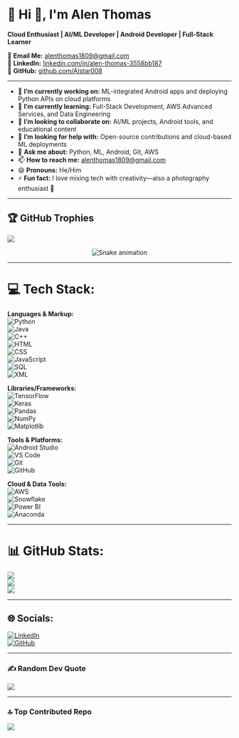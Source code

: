 # 💫 Hi 👋, I'm Alen Thomas
**Cloud Enthusiast | AI/ML Developer | Android Developer | Full-Stack Learner**

📩 **Email Me:** alenthomas1809@gmail.com  
🔗 **LinkedIn:** [linkedin.com/in/alen-thomas-3558bb187](https://www.linkedin.com/in/alen-thomas-3558bb187/)  
🔗 **GitHub:** [github.com/AIstar008](https://github.com/AIstar008)

---

- 🔭 **I’m currently working on:** ML-integrated Android apps and deploying Python APIs on cloud platforms  
- 🌱 **I’m currently learning:** Full-Stack Development, AWS Advanced Services, and Data Engineering  
- 👯 **I’m looking to collaborate on:** AI/ML projects, Android tools, and educational content  
- 🤔 **I’m looking for help with:** Open-source contributions and cloud-based ML deployments  
- 💬 **Ask me about:** Python, ML, Android, Git, AWS  
- 📫 **How to reach me:** [alenthomas1809@gmail.com](mailto:alenthomas1809@gmail.com)  
- 😄 **Pronouns:** He/Him  
- ⚡ **Fun fact:** I love mixing tech with creativity—also a photography enthusiast 📸

---

## 🏆 GitHub Trophies
![](https://github-profile-trophy.vercel.app/?username=AIstar008&theme=radical&no-frame=false&no-bg=false&margin-w=4)

<!-- Snake Game Repo View -->
<div align="center">
  <img src="https://profile-readme-generator.com/assets/snake.svg" alt="Snake animation" />
</div>

---

# 💻 Tech Stack:

**Languages & Markup:**  
![Python](https://img.shields.io/badge/Python-3670A0?style=for-the-badge&logo=python&logoColor=ffdd54)  
![Java](https://img.shields.io/badge/Java-ED8B00?style=for-the-badge&logo=java&logoColor=white)  
![C++](https://img.shields.io/badge/C++-00599C?style=for-the-badge&logo=c%2B%2B&logoColor=white)  
![HTML](https://img.shields.io/badge/HTML5-e34c26?style=for-the-badge&logo=html5&logoColor=white)  
![CSS](https://img.shields.io/badge/CSS3-1572B6?style=for-the-badge&logo=css3&logoColor=white)  
![JavaScript](https://img.shields.io/badge/JavaScript-F7DF1E?style=for-the-badge&logo=javascript&logoColor=black)  
![SQL](https://img.shields.io/badge/SQL-4479A1?style=for-the-badge&logo=postgresql&logoColor=white)  
![XML](https://img.shields.io/badge/XML-0060aa?style=for-the-badge&logo=xml&logoColor=white)

**Libraries/Frameworks:**  
![TensorFlow](https://img.shields.io/badge/TensorFlow-FF6F00?style=for-the-badge&logo=tensorflow&logoColor=white)  
![Keras](https://img.shields.io/badge/Keras-D00000?style=for-the-badge&logo=keras&logoColor=white)  
![Pandas](https://img.shields.io/badge/Pandas-150458?style=for-the-badge&logo=pandas&logoColor=white)  
![NumPy](https://img.shields.io/badge/NumPy-013243?style=for-the-badge&logo=numpy&logoColor=white)  
![Matplotlib](https://img.shields.io/badge/Matplotlib-11557c?style=for-the-badge&logo=matplotlib&logoColor=white)

**Tools & Platforms:**  
![Android Studio](https://img.shields.io/badge/Android%20Studio-3DDC84?style=for-the-badge&logo=android-studio&logoColor=white)  
![VS Code](https://img.shields.io/badge/VS%20Code-007ACC?style=for-the-badge&logo=visual-studio-code&logoColor=white)  
![Git](https://img.shields.io/badge/Git-F05032?style=for-the-badge&logo=git&logoColor=white)  
![GitHub](https://img.shields.io/badge/GitHub-121013?style=for-the-badge&logo=github&logoColor=white)

**Cloud & Data Tools:**  
![AWS](https://img.shields.io/badge/AWS-FF9900?style=for-the-badge&logo=amazon-aws&logoColor=white)  
![Snowflake](https://img.shields.io/badge/Snowflake-29B5E8?style=for-the-badge&logo=snowflake&logoColor=white)  
![Power BI](https://img.shields.io/badge/Power%20BI-F2C811?style=for-the-badge&logo=powerbi&logoColor=black)  
![Anaconda](https://img.shields.io/badge/Anaconda-42B029?style=for-the-badge&logo=anaconda&logoColor=white)

---

# 📊 GitHub Stats:

![](https://github-readme-stats.vercel.app/api/top-langs/?username=AIstar008&theme=dark&hide_border=false&include_all_commits=true&count_private=true&layout=compact)<br>
![](https://github-readme-stats.vercel.app/api?username=AIstar008&theme=dark&hide_border=false&include_all_commits=true&count_private=true)  
![](https://github-readme-streak-stats.herokuapp.com/?user=AIstar008&theme=dark&hide_border=false)

---

## 🌐 Socials:

[![LinkedIn](https://img.shields.io/badge/LinkedIn-%230077B5.svg?logo=linkedin&logoColor=white)](https://linkedin.com/in/alen-thomas-3558bb187)  
[![GitHub](https://img.shields.io/badge/GitHub-000?style=for-the-badge&logo=github&logoColor=white)](https://github.com/AIstar008)

---

### ✍️ Random Dev Quote
![](https://quotes-github-readme.vercel.app/api?type=horizontal&theme=radical)

---

### 🔝 Top Contributed Repo
![](https://github-contributor-stats.vercel.app/api?username=AIstar008&limit=5&theme=dark&combine_all_yearly_contributions=true)

